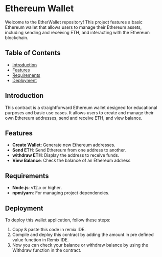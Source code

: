 # Ethereum Wallet

Welcome to the EtherWallet repository! This project features a basic Ethereum wallet that allows users to manage their Ethereum assets, including sending and receiving ETH, and interacting with the Ethereum blockchain.

## Table of Contents

- [Introduction](#introduction)
- [Features](#features)
- [Requirements](#requirements)
- [Deployment](#deployment)


## Introduction

This contract is a straightforward Ethereum wallet designed for educational purposes and basic use cases. It allows users to create and manage their own Ethereum addresses, send and receive ETH, and view balance. 

## Features

- **Create Wallet**: Generate new Ethereum addresses.
- **Send ETH**: Send Ethereum from one address to another.
- **withdraw ETH**: Display the address to receive funds.
- **View Balance**: Check the balance of an Ethereum address.

## Requirements

- **Node.js**: v12.x or higher.
- **npm/yarn**: For managing project dependencies.


## Deployment

To deploy this wallet application, follow these steps:

1. Copy & paste this code in remix IDE.
2. Compile and deploy this contract by adding the amount in pre defined value function in Remix IDE.
3. Now you can check your balance or withdraw balance by using the Withdraw function in the contract.

